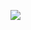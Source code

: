 <a href="https://wakatime.com"><img src="https://wakatime.com/share/@jultty/6d1e55e5-9e8e-4093-bbdb-fdb9abb468ba.png" /></a>
